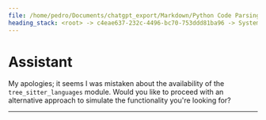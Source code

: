 ```yaml
---
file: /home/pedro/Documents/chatgpt_export/Markdown/Python Code Parsing Simulation.md
heading_stack: <root> -> c4eae637-232c-4496-bc70-753ddd81ba96 -> System -> c5df0cbc-e9fb-4d62-aeed-bcacaa85e110 -> System -> aaa2117c-13e4-4cb9-ba7c-ceab891c0d9c -> User -> Importing the necessary module and initializing the parser and language objects -> Getting the Python language and parser -> Parsing the sample code -> Constructing the query to find all definitions of classes or functions -> Creating the query -> Capturing the nodes -> Displaying the captures -> 8e3bd3ee-59e8-4e34-828c-20572fbdd435 -> Assistant -> aaa2be76-f4f3-4cf3-954a-244cca89494f -> User -> 11dd3286-c68d-4052-98e8-b647a7700959 -> Assistant -> aaa23fcd-fff2-4fd9-912d-55d6c15420b1 -> User -> 5248916b-dcde-4011-8317-2290e1d80621 -> Assistant -> 03332a3e-f746-43bf-a6b9-34359dac7e4b -> Tool -> b8609183-6e30-4c01-87b4-33e082148697 -> Assistant
---
```

# Assistant

My apologies; it seems I was mistaken about the availability of the `tree_sitter_languages` module. Would you like to proceed with an alternative approach to simulate the functionality you're looking for?

---
